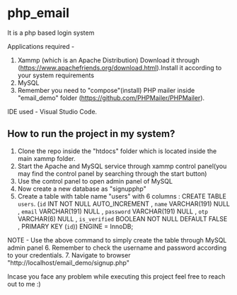 # php_email
It is a php based login system 

Applications required - 
1. Xammp (which is an Apache Distribution)
   Download it through (https://www.apachefriends.org/download.html).Install it according to your system requirements
2. MySQL
3. Remember you need to "compose"(install) PHP mailer inside "email_demo" folder (https://github.com/PHPMailer/PHPMailer).
   
IDE used - Visual Studio Code.

How to run the project in my system?
------------------------------------------
1. Clone the repo inside the "htdocs" folder which is located inside the main xammp folder.
2. Start the Apache and MySQL service through xammp control panel(you may find the control panel by searching through the start button)
3. Use the control panel to open admin panel of MySQL
4. Now create a new database as "signupphp"
5. Create a table with table name "users" with 6 columns :
	CREATE TABLE `users`. (`id` INT NOT NULL AUTO_INCREMENT , `name` VARCHAR(191) NULL , `email` VARCHAR(191) NULL , `password` VARCHAR(191) NULL , `otp` VARCHAR(6) NULL , `is_verified` BOOLEAN NOT NULL DEFAULT FALSE , PRIMARY KEY (`id`)) ENGINE = InnoDB;

NOTE - Use the above command to simply create the table through MySQL admin panel
6. Remember to check the username and password according to your credentials.
7. Navigate to browser "http://localhost/email_demo/signup.php"

Incase you face any problem while executing this project feel free to reach out to me :)
